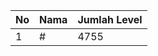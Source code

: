 | No | Nama            | Jumlah Level |
|----|-----------------|--------------|
| 1  | #    |    4755        |
